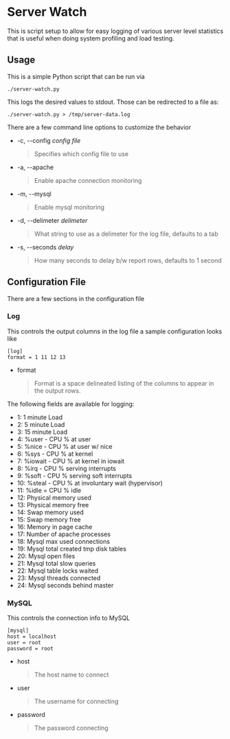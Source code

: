 Server Watch
============

This is script setup to allow for easy logging of various server level statistics that
is useful when doing system profiling and load testing.

Usage
-----

This is a simple Python script that can be run via 

    ./server-watch.py
    
This logs the desired values to stdout. Those can be redirected to a file as:

    ./server-watch.py > /tmp/server-data.log
    
There are a few command line options to customize the behavior

* -c, --config _config file_

    > Specifies which config file to use

* -a, --apache

    > Enable apache connection monitoring

* -m, --mysql

    > Enable mysql monitoring

* -d, --delimeter _delimeter_

    > What string to use as a delimeter for the log file, defaults to a tab

* -s, --seconds _delay_

    > How many seconds to delay b/w report rows, defaults to 1 second


Configuration File
------------------

There are a few sections in the configuration file

### Log

This controls the output columns in the log file a sample configuration looks like

    [log]
    format = 1 11 12 13

* format

    > Format is a space delineated listing of the columns to appear in the output rows.

The following fields are available for logging:

* 1: 1 minute Load
* 2: 5 minute Load
* 3: 15 minute Load
* 4: %user - CPU % at user
* 5: %nice - CPU % at user w/ nice
* 6: %sys - CPU % at kernel
* 7: %iowait - CPU % at kernel in iowait 
* 8: %irq - CPU % serving interrupts
* 9: %soft - CPU % serving soft interrupts
* 10: %steal - CPU % at involuntary wait (hypervisor)
* 11: %idle = CPU % idle
* 12: Physical memory used
* 13: Physical memory free
* 14: Swap memory used
* 15: Swap memory free
* 16: Memory in page cache 
* 17: Number of apache processes
* 18: Mysql max used connections
* 19: Mysql total created tmp disk tables 
* 20: Mysql open files
* 21: Mysql total slow queries
* 22: Mysql table locks waited
* 23: Mysql threads connected
* 24: Mysql seconds behind master

### MySQL

This controls the connection info to MySQL

    [mysql]
    host = localhost
    user = root
    password = root

* host

    > The host name to connect

* user

    > The username for connecting

* password

    > The password connecting




